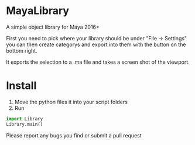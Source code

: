# MayaLibrary
A simple object library for Maya 2016+

First you need to pick where your library should be under "File -> Settings" you can then create categorys and export into them with the button on the bottom right.

It exports the selection to a .ma file and takes a screen shot of the viewport.


# Install
1. Move the python files it into your script folders
2. Run 
```python
import Library
Library.main()
````


Please report any bugs you find or submit a pull request
